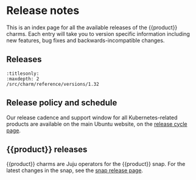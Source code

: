 # Release notes

This is an index page for all the available releases of the {{product}}
charms. Each entry will take you to version specific information including
new features, bug fixes and backwards-incompatible changes.

## Releases


```{toctree}
:titlesonly:
:maxdepth: 2
/src/charm/reference/versions/1.32
```


## Release policy and schedule

Our release cadence and support window for all Kubernetes-related products are
available on the main Ubuntu website, on the [release cycle page][].

## {{product}} releases

{{product}} charms are Juju operators for the {{product}} snap.
For the latest changes in the snap, see the [snap release page][].

<!-- LINKS -->

[release cycle page]: https://ubuntu.com/about/release-cycle#canonical-kubernetes-release-cycle
[snap release page]: ../../snap/reference/releases.md
